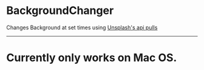 # BackgroundChanger
Changes Background at set times using [Unsplash's api pulls](https://source.unsplash.com/) 
___
# Currently only works on Mac OS.
